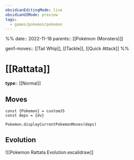 ```yaml
---
obsidianEditingMode: live
obsidianUIMode: preview
tags:
  - games/pokemon/pokemon
---
```

%%
date:: 2022-11-18
parents:: [[Pokémon (Monsters)]]

gen1-moves:: [[Tail Whip]], [[Tackle]], [[Quick Attack]]
%%

# [[Rattata]]

**type**:: [[Normal]]

## Moves

```dataviewjs
const {Pokemon} = customJS
const deps = {dv}

Pokemon.displayCurrentPokemonMoves(deps)
```

## Evolution

![[Pokemon Rattata Evolution.excalidraw]]